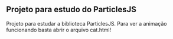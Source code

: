 ## Projeto para estudo do ParticlesJS

Projeto para estudar a biblioteca ParticlesJS.
Para ver a animação funcionando basta abrir o arquivo cat.html!


